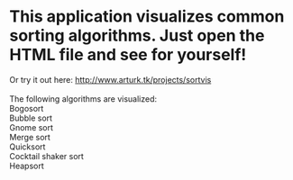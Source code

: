 # This application visualizes common sorting algorithms. Just open the HTML file and see for yourself! </br>
Or try it out here: http://www.arturk.tk/projects/sortvis </br>
</br>
The following algorithms are visualized:</br>
	Bogosort </br>
	Bubble sort </br>
	Gnome sort </br>
	Merge sort </br>
	Quicksort </br>
	Cocktail shaker sort </br>
	Heapsort </br>

